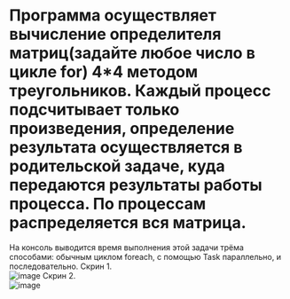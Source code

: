 # Программа осуществляет вычисление определителя матриц(задайте любое число в цикле for) 4*4 методом треугольников. Каждый процесс подсчитывает только произведения, определение результата осуществляется в родительской задаче, куда передаются результаты работы процесса. По процессам распределяется вся матрица.  

На консоль выводится время выполнения этой задачи трёма способами: обычным циклом foreach, с помощью Task параллельно, и последовательно. 
Скрин 1.  
![image](https://github.com/GerardoGerardi/Task_Class_ParallelThreading/assets/73798494/d8fedec2-d007-4394-a8d3-c0f9e395e791)
Скрин 2.  
![image](https://github.com/GerardoGerardi/Task_Class_ParallelThreading/assets/73798494/5e57d747-4459-487f-8e3a-48f760d20ca0)
